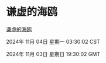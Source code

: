 # 谦虚的海鸥
[谦虚的海鸥](http://219.139.197.74:56308/qxdho/course/base/hotlink/index.php)

2024年 11月 04日 星期一 03:30:02 CST

2024年 11月 03日 星期日 19:30:02 GMT
